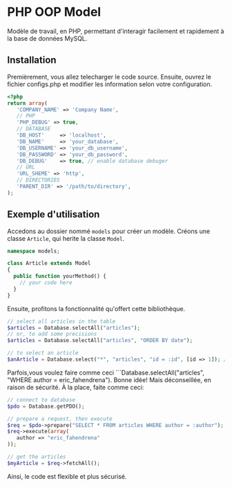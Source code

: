 PHP OOP Model
=============
Modèle de travail, en PHP, permettant d'interagir facilement et rapidement à la base de données MySQL.

## Installation ##
Premièrement, vous allez telecharger le code source. Ensuite, ouvrez le fichier configs.php et modifier les information selon votre configuration.
```PHP
<?php
return array(
   'COMPANY_NAME' => 'Company Name',
   // PHP
   'PHP_DEBUG' => true,
   // DATABASE
   'DB_HOST'     => 'localhost',
   'DB_NAME'     => 'your_database',
   'DB_USERNAME' => 'your_db_username',
   'DB_PASSWORD' => 'your_db_password',
   'DB_DEBUG'    => true, // enable database debuger
   // URL
   'URL_SHEME' => 'http',
   // DIRECTORIES
   'PARENT_DIR' => '/path/to/directory',
);
```
## Exemple d'utilisation ##
Accedons au dossier nommé ```models``` pour créer un modèle. Créons une classe ```Article```, qui herite la classe ```Model```.
```PHP
namespace models;

class Article extends Model
{
  public function yourMethod() {
    // your code here
  }
}
```
Ensuite, profitons la fonctionnalité qu'offert cette bibliothèque.
```PHP
// select all articles in the table
$articles = Database.selectAll("articles");
// or, to add some precisions
$articles = Database.selectAll("articles", "ORDER BY date");

// to select an article
$anArticle = Database.select("*", "articles", "id = :id", [id => 1]); // SELECT * FROM articles WHERE id = 1
```
Parfois,vous voulez faire comme ceci ```Database.selectAll("articles", "WHERE author = eric_fahendrena"). Bonne idée! Mais déconseillée, en raison de sécurité.
À la place, faite comme ceci:
```PHP
// connect to database
$pdo = Database.getPDO();

// prepare a request, then execute
$req = $pdo->prepare("SELECT * FROM articles WHERE author = :author");
$req->execute(array(
   author => "eric_fahendrena"
));

// get the articles
$myArticle = $req->fetchAll();
```
Ainsi, le code est flexible et plus sécurisé.
